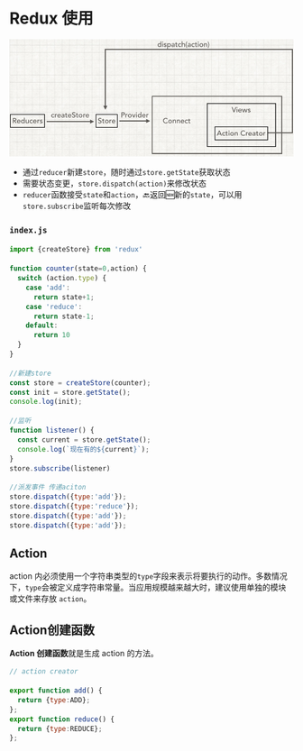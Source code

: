 # Redux 使用

![](../../.gitbook/assets/20160206132837_580.png)

* 通过`reducer`新建`store`，随时通过`store.getState`获取状态
* 需要状态变更，`store.dispatch(action)`来修改状态
* `reducer`函数接受`state`和`action`，🔙返回🆕新的`state`，可以用`store.subscribe`监听每次修改

### `index.js`

```javascript
import {createStore} from 'redux'

function counter(state=0,action) {
  switch (action.type) {
    case 'add':
      return state+1;
    case 'reduce':
      return state-1;
    default:
      return 10
  }
}

//新建store
const store = createStore(counter);
const init = store.getState();
console.log(init);

//监听
function listener() {
  const current = store.getState();
  console.log(`现在有的${current}`);
}
store.subscribe(listener)

//派发事件 传递aciton
store.dispatch({type:'add'});
store.dispatch({type:'reduce'});
store.dispatch({type:'add'});
store.dispatch({type:'add'});
```

## Action

action 内必须使用一个字符串类型的`type`字段来表示将要执行的动作。多数情况下，`type`会被定义成字符串常量。当应用规模越来越大时，建议使用单独的模块或文件来存放 `action`。

## Action创建函数

**Action 创建函数**就是生成 action 的方法。

```javascript
// action creator

export function add() {
  return {type:ADD};
};
export function reduce() {
  return {type:REDUCE};
};
```


